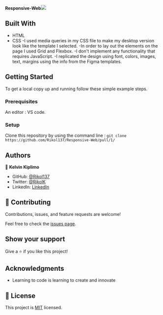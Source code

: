 **Responsive-Web**![](https://img.shields.io/badge/Microverse-blueviolet)

## Built With

- HTML
- CSS
-I used media queries in my CSS file to make my desktop version look like the template I selected.
-In order to lay out the elements on the page I used Grid and Flexbox.
-I don't implement any functionality that requires JavaScript.
-I replicated the design using font, colors, images, text, margins using the info from the Figma templates.


## Getting Started

To get a local copy up and running follow these simple example steps.

### Prerequisites
An editor : VS code.

### Setup
Clone this repository by using the command line : 
`git clone https://github.com/Rikol137/Responsive-Web/pull/1/`

## Authors

👤 **Kelvin Kiplimo**

- GitHub: [@Rikol137](https://https://github.com/Rikol137)
- Twitter: [@RikolK](https://twitter.com/)
- LinkedIn: [LinkedIn](https://www.linkedin.com/in/KelvinKimwetich/)

## 🤝 Contributing

Contributions, issues, and feature requests are welcome!

Feel free to check the [issues page](../../issues/).

## Show your support

Give a ⭐️ if you like this project!

## Acknowledgments

- Learning to code is learning to create and innovate

## 📝 License

This project is [MIT](./LICENSE) licensed.
